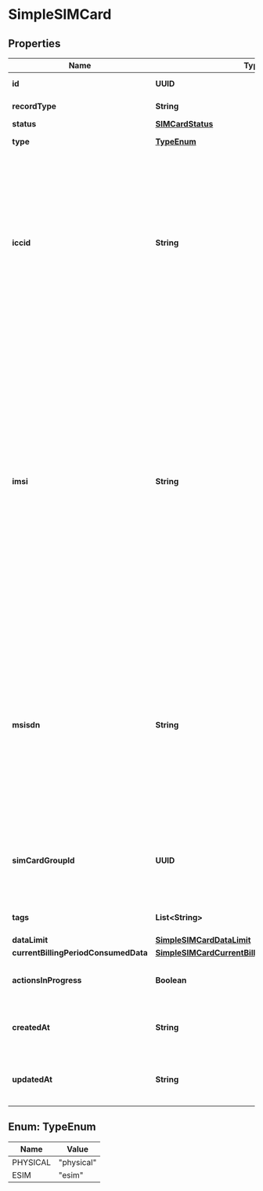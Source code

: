 

# SimpleSIMCard


## Properties

| Name | Type | Description | Notes |
|------------ | ------------- | ------------- | -------------|
|**id** | **UUID** | Identifies the resource. |  [optional] [readonly] |
|**recordType** | **String** |  |  [optional] [readonly] |
|**status** | [**SIMCardStatus**](SIMCardStatus.md) |  |  [optional] |
|**type** | [**TypeEnum**](#TypeEnum) | The type of SIM card |  [optional] [readonly] |
|**iccid** | **String** | The ICCID is the identifier of the specific SIM card/chip. Each SIM is internationally identified by its integrated circuit card identifier (ICCID). ICCIDs are stored in the SIM card&#39;s memory and are also engraved or printed on the SIM card body during a process called personalization.  |  [optional] [readonly] |
|**imsi** | **String** | SIM cards are identified on their individual network operators by a unique International Mobile Subscriber Identity (IMSI). &lt;br/&gt; Mobile network operators connect mobile phone calls and communicate with their market SIM cards using their IMSIs. The IMSI is stored in the Subscriber  Identity Module (SIM) inside the device and is sent by the device to the appropriate network. It is used to acquire the details of the device in the Home  Location Register (HLR) or the Visitor Location Register (VLR).  |  [optional] [readonly] |
|**msisdn** | **String** | Mobile Station International Subscriber Directory Number (MSISDN) is a number used to identify a mobile phone number internationally. &lt;br/&gt; MSISDN is defined by the E.164 numbering plan. It includes a country code and a National Destination Code which identifies the subscriber&#39;s operator.  |  [optional] [readonly] |
|**simCardGroupId** | **UUID** | The group SIMCardGroup identification. This attribute can be &lt;code&gt;null&lt;/code&gt; when it&#39;s present in an associated resource. |  [optional] |
|**tags** | **List&lt;String&gt;** | Searchable tags associated with the SIM card |  [optional] |
|**dataLimit** | [**SimpleSIMCardDataLimit**](SimpleSIMCardDataLimit.md) |  |  [optional] |
|**currentBillingPeriodConsumedData** | [**SimpleSIMCardCurrentBillingPeriodConsumedData**](SimpleSIMCardCurrentBillingPeriodConsumedData.md) |  |  [optional] |
|**actionsInProgress** | **Boolean** | Indicate whether the SIM card has any pending (in-progress) actions. |  [optional] [readonly] |
|**createdAt** | **String** | ISO 8601 formatted date-time indicating when the resource was created. |  [optional] [readonly] |
|**updatedAt** | **String** | ISO 8601 formatted date-time indicating when the resource was updated. |  [optional] [readonly] |



## Enum: TypeEnum

| Name | Value |
|---- | -----|
| PHYSICAL | &quot;physical&quot; |
| ESIM | &quot;esim&quot; |



